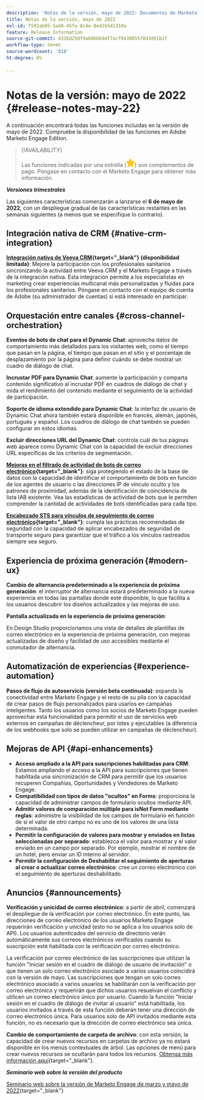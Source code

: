 ```yaml
---
description: 'Notas de la versión, mayo de 2022: Documentos de Marketo: documentación del producto'
title: Notas de la versión, mayo de 2022
exl-id: f591ab95-5ad8-45fa-8c4e-8e42b5d1359a
feature: Release Information
source-git-commit: 431bd258f9a68bbb9df7acf043085578d3d91b1f
workflow-type: tm+mt
source-wordcount: '818'
ht-degree: 0%

---
```


# Notas de la versión: mayo de 2022 {#release-notes-may-22}

A continuación encontrará todas las funciones incluidas en la versión de mayo de 2022. Compruebe la disponibilidad de las funciones en Adobe Marketo Engage Edition.

>[!AVAILABILITY]
>
>Las funciones indicadas por una estrella (![star](assets/yellow-star.png)) son complementos de pago. Póngase en contacto con el Marketo Engage para obtener más información.

**_Versiones trimestrales_**

Las siguientes características comenzarán a lanzarse el **6 de mayo de 2022**, con un despliegue gradual de las características restantes en las semanas siguientes (a menos que se especifique lo contrario).

## Integración nativa de CRM {#native-crm-integration}

**[Integración nativa de Veeva CRM](/help/marketo/product-docs/crm-sync/veeva-crm-sync/understanding-the-veeva-crm-sync.md){target="_blank"} (disponibilidad limitada)**: Mejore la participación con los profesionales sanitarios sincronizando la actividad entre Veeva CRM y el Marketo Engage a través de la integración nativa. Esta integración permite a los especialistas en marketing crear experiencias multicanal más personalizadas y fluidas para los profesionales sanitarios. Póngase en contacto con el equipo de cuenta de Adobe (su administrador de cuentas) si está interesado en participar.

## Orquestación entre canales {#cross-channel-orchestration}

**Eventos de bots de chat para el Dynamic Chat**: aprovecha datos de comportamiento más detallados para los visitantes web, como el tiempo que pasan en la página, el tiempo que pasan en el sitio y el porcentaje de desplazamiento por la página para definir cuándo se debe mostrar un cuadro de diálogo de chat.

**Incrustar PDF para Dynamic Chat**: aumente la participación y comparta contenido significativo al incrustar PDF en cuadros de diálogo de chat y mida el rendimiento del contenido mediante el seguimiento de la actividad de participación.

**Soporte de idioma extendido para Dynamic Chat**: la interfaz de usuario de Dynamic Chat ahora también estará disponible en francés, alemán, japonés, portugués y español. Los cuadros de diálogo de chat también se pueden configurar en estos idiomas.

**Excluir direcciones URL del Dynamic Chat**: controla cuál de tus páginas web aparece como Dynamic Chat con la capacidad de excluir direcciones URL específicas de los criterios de segmentación.

**[Mejoras en el filtrado de actividad de bots de correo electrónico](/help/marketo/product-docs/administration/email-setup/filtering-email-bot-activity.md){target="_blank"}**: siga protegiendo el estado de la base de datos con la capacidad de identificar el comportamiento de bots en función de los agentes de usuario o las direcciones IP de vínculo oculto y los patrones de proximidad, además de la identificación de coincidencia de lista IAB existente. Vea las estadísticas de actividad de bots que le permiten comprender la cantidad de actividades de bots identificadas para cada tipo.

**[Encabezado STS para vínculos de seguimiento de correo electrónico](/help/marketo/product-docs/administration/settings/email-tracking-link-headers.md){target="_blank"}**: cumpla las prácticas recomendadas de seguridad con la capacidad de aplicar encabezados de seguridad de transporte seguro para garantizar que el tráfico a los vínculos rastreados siempre sea seguro.

## Experiencia de próxima generación {#modern-ux}

**Cambio de alternancia predeterminado a la experiencia de próxima generación**: el interruptor de alternancia estará predeterminado a la nueva experiencia en todas las pantallas donde esté disponible, lo que facilita a los usuarios descubrir los diseños actualizados y las mejoras de uso.

**Pantalla actualizada en la experiencia de próxima generación**:

En Design Studio proporcionamos una vista de detalles de plantillas de correo electrónico en la experiencia de próxima generación, con mejoras actualizadas de diseño y facilidad de uso accesibles mediante el conmutador de alternancia.

## Automatización de experiencias {#experience-automation}

**Pasos de flujo de autoservicio (versión beta continuada)**: expanda la conectividad entre Marketo Engage y el resto de su pila con la capacidad de crear pasos de flujo personalizados para usarlos en campañas inteligentes. Tanto los usuarios como los socios de Marketo Engage pueden aprovechar esta funcionalidad para permitir el uso de servicios web externos en campañas de déclencheur, por lotes y ejecutables (a diferencia de los webhooks que solo se pueden utilizar en campañas de déclencheur).

## Mejoras de API {#api-enhancements}

* **Acceso ampliado a la API para suscripciones habilitadas para CRM**: Estamos ampliando el acceso a la API para suscripciones que tienen habilitada una sincronización de CRM para permitir que los usuarios recuperen Compañías, Oportunidades y Vendedores de Marketo Engage.
* **Compatibilidad con tipos de datos &quot;ocultos&quot; en Forms**: proporciona la capacidad de administrar campos de formulario ocultos mediante API.
* **Admitir valores de comparación múltiple para isNot Form mediante reglas**: administre la visibilidad de los campos de formulario en función de si el valor de otro campo no es uno de los valores de una lista determinada.
* **Permitir la configuración de valores para mostrar y enviados en listas seleccionadas por separado**: establezca el valor para mostrar y el valor enviado en un campo por separado. Por ejemplo, mostrar el nombre de un hotel, pero enviar un ID interno al servidor.
* **Permitir la configuración de Deshabilitar el seguimiento de aperturas al crear o actualizar correo electrónico**: cree un correo electrónico con el seguimiento de aperturas deshabilitado.

## Anuncios {#announcements}

**Verificación y unicidad de correo electrónico**: a partir de abril, comenzará el despliegue de la verificación por correo electrónico. En este punto, las direcciones de correo electrónico de los usuarios Marketo Engage requerirán verificación y unicidad (esto no se aplica a los usuarios solo de API). Los usuarios autenticados del servicio de directorio verán automáticamente sus correos electrónicos verificados cuando su suscripción esté habilitada con la verificación por correo electrónico.

La verificación por correo electrónico de las suscripciones que utilizan la función &quot;Iniciar sesión en el cuadro de diálogo de usuario de invitación&quot; o que tienen un solo correo electrónico asociado a varios usuarios coincidirá con la versión de mayo. Las suscripciones que tengan un solo correo electrónico asociado a varios usuarios se habilitarán con la verificación por correo electrónico y requerirán que dichos usuarios resuelvan el conflicto y utilicen un correo electrónico único por usuario. Cuando la función &quot;Iniciar sesión en el cuadro de diálogo de invitar al usuario&quot; está habilitada, los usuarios invitados a través de esta función deberán tener una dirección de correo electrónico única. Para usuarios solo de API invitados mediante esta función, no es necesario que la dirección de correo electrónico sea única.

**Cambio de comportamiento de carpeta de archivo**: con esta versión, la capacidad de crear nuevos recursos en carpetas de archivo ya no estará disponible en los menús contextuales de árbol. Las opciones de menú para crear nuevos recursos se ocultarán para todos los recursos. [Obtenga más información aquí](https://nation.marketo.com/t5/product-discussions/archive-folder-change-in-may-2022-release/m-p/324369#M183235){target="_blank"}.

**_Seminario web sobre la versión del producto_**

[Seminario web sobre la versión de Marketo Engage de marzo y mayo de 2022](https://engage.marketo.com/2022_March_May_Release_Webinar_DemandPage.html){target="_blank"}
